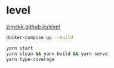 # level

[zimekk.github.io/level](https://zimekk.github.io/level/)

```sh
docker-compose up --build
```

```sh
yarn start
yarn clean && yarn build && yarn serve
yarn type-coverage
```
